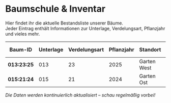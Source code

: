 # Baumschule & Inventar

Hier findet ihr die aktuelle Bestandsliste unserer Bäume.  
Jeder Eintrag enthält Informationen zur Unterlage, Verdelungsart, Pflanzjahr und vieles mehr.

| Baum-ID    | Unterlage | Verdelungsart | Pflanzjahr | Standort      | Pflege-Status  |
|------------|-----------|---------------|------------|---------------|----------------|
| **013:23:25** | 013       | 23            | 2025       | Garten West   | Schnitt fällig |
| **015:21:24** | 015       | 21            | 2024       | Garten Ost    | Gesund         |

*Die Daten werden kontinuierlich aktualisiert – schau regelmäßig vorbei!*
